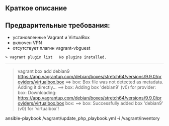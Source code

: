 ## Краткое описание

## Предварительные требования:
- установленные Vagrant и VirtualBox
- включен VPN 
- отсутствует плагин vagrant-vbguest

`> vagrant plugin list  
No plugins installed. `
<hr>


> vagrant box add debian9 https://app.vagrantup.com/debian/boxes/stretch64/versions/9.9.0/providers/virtualbox.box
==> box: Box file was not detected as metadata. Adding it directly...
==> box: Adding box 'debian9' (v0) for provider:
    box: Downloading: https://app.vagrantup.com/debian/boxes/stretch64/versions/9.9.0/providers/virtualbox.box
    box:
==> box: Successfully added box 'debian9' (v0) for 'virtualbox'!



ansible-playbook /vagrant/update_php_playbook.yml -i /vagrant/inventory
